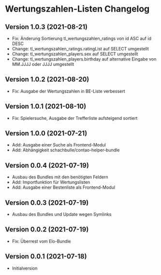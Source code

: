 # Wertungszahlen-Listen Changelog

## Version 1.0.3 (2021-08-21)

* Fix: Änderung Sortierung tl_wertungszahlen_ratings von id ASC auf id DESC
* Change: tl_wertungszahlen_ratings.ratingList auf SELECT umgestellt
* Change: tl_wertungszahlen_players.sex auf SELECT umgestellt
* Change: tl_wertungszahlen_players.birthday auf alternative Eingabe von MM.JJJJ oder JJJJ umgestellt

## Version 1.0.2 (2021-08-20)

* Fix: Ausgabe der Wertungszahlen in BE-Liste verbessert

## Version 1.0.1 (2021-08-10)

* Fix: Spielersuche, Ausgabe der Trefferliste aufsteigend sortiert

## Version 1.0.0 (2021-07-21)

* Add: Ausgabe einer Suche als Frontend-Modul
* Add: Abhängigkeit schachbulle/contao-helper-bundle

## Version 0.0.4 (2021-07-19)

* Ausbau des Bundles mit den benötigten Feldern
* Add: Importfunktion für Wertungslisten
* Add: Ausgabe einer Bestenliste als Frontend-Modul

## Version 0.0.3 (2021-07-19)

* Ausbau des Bundles und Update wegen Symlinks

## Version 0.0.2 (2021-07-19)

* Fix: Überrest vom Elo-Bundle

## Version 0.0.1 (2021-07-18)

* Initialversion
